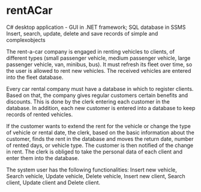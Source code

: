 # rentACar

C# desktop application - GUI in .NET framework;
SQL database in SSMS
Insert, search, update, delete and save records of simple and complexobjects


The rent-a-car company is engaged in renting vehicles to clients, of different types (small passenger vehicle, medium passenger vehicle, large passenger vehicle, van, minibus, bus). It must refresh its fleet over time, so the user is allowed to rent new vehicles. The received vehicles are entered into the fleet database.

Every car rental company must have a database in which to register clients. Based on that, the company gives regular customers certain benefits and discounts. This is done by the clerk entering each customer in the database. In addition, each new customer is entered into a database to keep records of rented vehicles.

If the customer wants to extend the rent for the vehicle or change the type of vehicle or rental date, the clerk, based on the basic information about the customer, finds the rent in the database and moves the return date, number of rented days, or vehicle type. The customer is then notified of the change in rent. The clerk is obliged to take the personal data of each client and enter them into the database.

The system user has the following functionalities: Insert new vehicle, Search vehicle, Update vehicle, Delete vehicle, Insert new client, Search client, Update client and Delete client.
